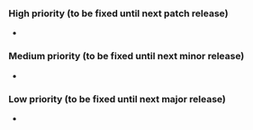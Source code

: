 ### High priority (to be fixed until next patch release)
 - 

### Medium priority (to be fixed until next minor release)
 - 

### Low priority (to be fixed until next major release)
 - 
